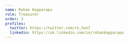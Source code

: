 ```yaml
---
name: Rohan Kopparapu
role: Treasurer
order: 3
profiles:
  twitter: https://twitter.com/ro_han7
  linkedin: https://uk.linkedin.com/in/rohankopparapu
---
```

